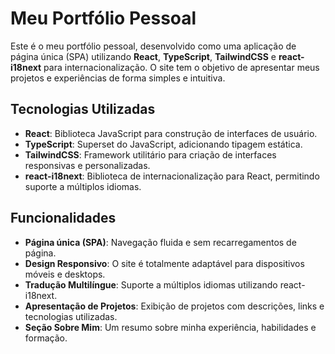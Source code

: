 # Meu Portfólio Pessoal

Este é o meu portfólio pessoal, desenvolvido como uma aplicação de página única (SPA) utilizando **React**, **TypeScript**, **TailwindCSS** e **react-i18next** para internacionalização. O site tem o objetivo de apresentar meus projetos e experiências de forma simples e intuitiva.

## Tecnologias Utilizadas

- **React**: Biblioteca JavaScript para construção de interfaces de usuário.
- **TypeScript**: Superset do JavaScript, adicionando tipagem estática.
- **TailwindCSS**: Framework utilitário para criação de interfaces responsivas e personalizadas.
- **react-i18next**: Biblioteca de internacionalização para React, permitindo suporte a múltiplos idiomas.

## Funcionalidades

- **Página única (SPA)**: Navegação fluida e sem recarregamentos de página.
- **Design Responsivo**: O site é totalmente adaptável para dispositivos móveis e desktops.
- **Tradução Multilíngue**: Suporte a múltiplos idiomas utilizando react-i18next.
- **Apresentação de Projetos**: Exibição de projetos com descrições, links e tecnologias utilizadas.
- **Seção Sobre Mim**: Um resumo sobre minha experiência, habilidades e formação.
